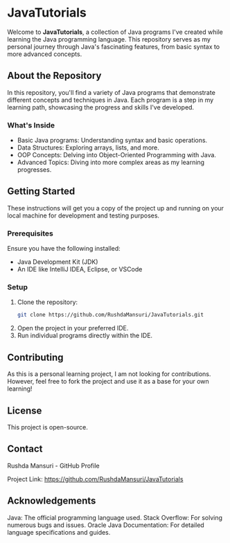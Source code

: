 
# JavaTutorials

Welcome to **JavaTutorials**, a collection of Java programs I've created while learning the Java programming language. This repository serves as my personal journey through Java's fascinating features, from basic syntax to more advanced concepts.

## About the Repository

In this repository, you'll find a variety of Java programs that demonstrate different concepts and techniques in Java. Each program is a step in my learning path, showcasing the progress and skills I've developed.

### What's Inside

- Basic Java programs: Understanding syntax and basic operations.
- Data Structures: Exploring arrays, lists, and more.
- OOP Concepts: Delving into Object-Oriented Programming with Java.
- Advanced Topics: Diving into more complex areas as my learning progresses.

## Getting Started

These instructions will get you a copy of the project up and running on your local machine for development and testing purposes.

### Prerequisites

Ensure you have the following installed:
- Java Development Kit (JDK)
- An IDE like IntelliJ IDEA, Eclipse, or VSCode

### Setup

1. Clone the repository:
   ```bash
   git clone https://github.com/RushdaMansuri/JavaTutorials.git
2. Open the project in your preferred IDE.
3. Run individual programs directly within the IDE.

## Contributing
As this is a personal learning project, I am not looking for contributions. However, feel free to fork the project and use it as a base for your own learning!

## License
This project is open-source.

## Contact
Rushda Mansuri - GitHub Profile

Project Link: https://github.com/RushdaMansuri/JavaTutorials

## Acknowledgements
Java: The official programming language used.
Stack Overflow: For solving numerous bugs and issues.
Oracle Java Documentation: For detailed language specifications and guides.
